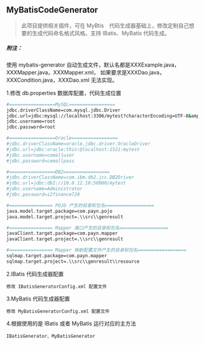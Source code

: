 ## MyBatisCodeGenerator

> 此项目提供相关插件，可在 MyBtis　代码生成器基础上，修改定制自己想要的生成代码命名格式风格。支持 IBatis、MyBatis 代码生成。 

##### 附注：　　
使用 mybatis-generator 自动生成文件，默认名都是XXXExample.java，XXXMapper.java，XXXMapper.xml，
如果要求是XXXDao.java，XXXCondition.java，XXXDao.xml 无法实现。

1.修改 db.properties 数据库配置，代码生成位置
```bash
#=================MySQL=================
jdbc.driverClassName=com.mysql.jdbc.Driver
jdbc.url=jdbc:mysql://localhost:3306/mytest?characterEncoding=UTF-8&amp;zeroDateTimeBehavior=convertToNull
jdbc.username=root
jdbc.password=root

#=================Oracle=================
#jdbc.driverClassName=oracle.jdbc.driver.OracleDriver
#jdbc.url=jdbc:oracle:thin:@localhost:1521:mytest
#jdbc.username=cemalluser
#jdbc.password=cemallpass

#=================DB2=================
#jdbc.driverClassName=com.ibm.db2.jcc.DB2Driver
#jdbc.url=jdbc:db2://10.0.12.10:50000/mytest
#jdbc.username=Administrator
#jdbc.password=i2finance720

#================ POJO 产生的目录和包名==================
java.model.target.package=com.payn.pojo
java.model.target.project=.\\src\\genresult

#================ Mapper 接口产生的目录和包名==================
javaClient.target.package=com.payn.mapper
javaClient.target.project=.\\src\\genresult

#================ Mapper 映射配置文件产生的目录和包名==================
sqlmap.target.package=com.payn.mapper
sqlmap.target.project=.\\src\\genresult\\resource
```

2.IBatis 代码生成器配置

    修改 IBatisGeneratorConfig.xml 配置文件

3.MyBatis 代码生成器配置

    修改 MyBatisGeneratorConfig.xml 配置文件

4.根据使用的是 IBatis 或者 MyBatis 运行对应的主方法

    IBatisGenerator、MyBatisGenerator



